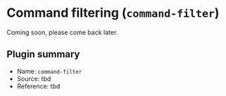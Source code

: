 # Command filtering (`command-filter`)

Coming soon, please come back later.

## Plugin summary

- Name: `command-filter`
- Source: tbd
- Reference: tbd
